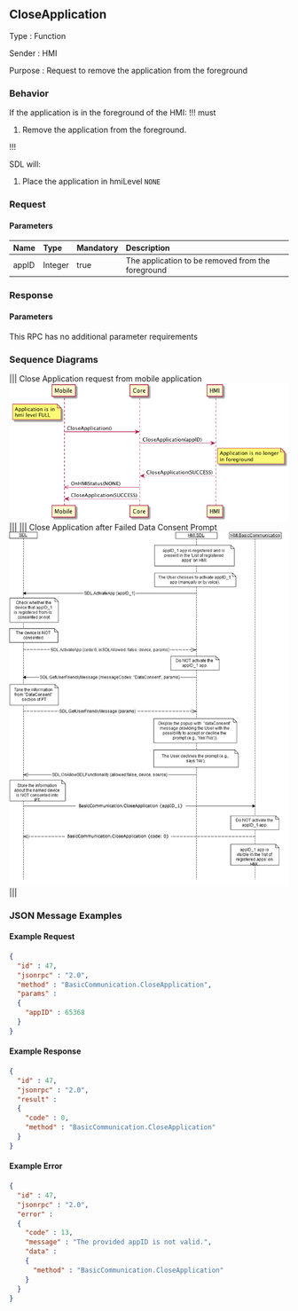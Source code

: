 ## CloseApplication

Type
: Function

Sender
: HMI

Purpose
: Request to remove the application from the foreground

### Behavior

If the application is in the foreground of the HMI:
!!! must

  1. Remove the application from the foreground.

!!!

SDL will:

1. Place the application in hmiLevel `NONE`

### Request

#### Parameters

|Name|Type|Mandatory|Description|
|:---|:---|:--------|:---------|
|appID|Integer|true|The application to be removed from the foreground|

### Response

#### Parameters

This RPC has no additional parameter requirements

### Sequence Diagrams

|||
Close Application request from mobile application
![Close Application request from Mobile](./assets/CloseApplicationFromMobile.png)
|||
|||
Close Application after Failed Data Consent Prompt
![Close Application Failed Data](./assets/CloseApplicationFailedData.png)
|||

### JSON Message Examples

#### Example Request

```json
{
  "id" : 47,
  "jsonrpc" : "2.0",
  "method" : "BasicCommunication.CloseApplication",
  "params" :
  {
    "appID" : 65368
  }
}
```

#### Example Response

```json
{
  "id" : 47,
  "jsonrpc" : "2.0",
  "result" :
  {
    "code" : 0,
    "method" : "BasicCommunication.CloseApplication"
  }
}
```

#### Example Error

```json
{
  "id" : 47,
  "jsonrpc" : "2.0",
  "error" :
  {
    "code" : 13,
    "message" : "The provided appID is not valid.",
    "data" :
    {
      "method" : "BasicCommunication.CloseApplication"
    }
  }
}
```
